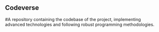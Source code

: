 ## Codeverse
#A repository containing the codebase of the project, implementing advanced technologies and following robust programming methodologies.
 
         
   
 
